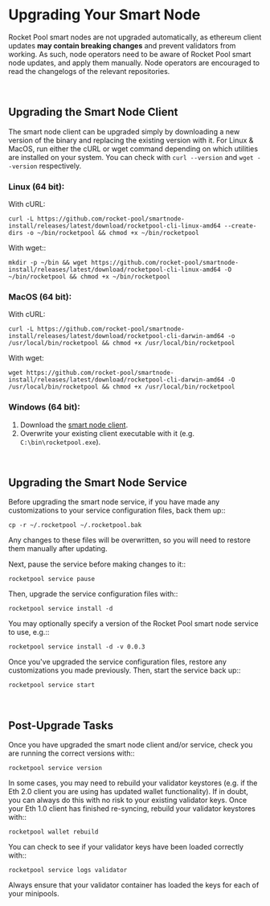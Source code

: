 # Upgrading Your Smart Node

Rocket Pool smart nodes are not upgraded automatically, as ethereum client updates **may contain breaking changes** and prevent validators from working.
As such, node operators need to be aware of Rocket Pool smart node updates, and apply them manually. Node operators are encouraged to read the changelogs of the relevant repositories.


<br>

## Upgrading the Smart Node Client


The smart node client can be upgraded simply by downloading a new version of the binary and replacing the existing version with it.
For Linux & MacOS, run either the cURL or wget command depending on which utilities are installed on your system.
You can check with `curl --version` and `wget --version` respectively.

### Linux (64 bit):

With cURL:

    curl -L https://github.com/rocket-pool/smartnode-install/releases/latest/download/rocketpool-cli-linux-amd64 --create-dirs -o ~/bin/rocketpool && chmod +x ~/bin/rocketpool

With wget::

    mkdir -p ~/bin && wget https://github.com/rocket-pool/smartnode-install/releases/latest/download/rocketpool-cli-linux-amd64 -O ~/bin/rocketpool && chmod +x ~/bin/rocketpool

### MacOS (64 bit):

With cURL:

    curl -L https://github.com/rocket-pool/smartnode-install/releases/latest/download/rocketpool-cli-darwin-amd64 -o /usr/local/bin/rocketpool && chmod +x /usr/local/bin/rocketpool

With wget:

    wget https://github.com/rocket-pool/smartnode-install/releases/latest/download/rocketpool-cli-darwin-amd64 -O /usr/local/bin/rocketpool && chmod +x /usr/local/bin/rocketpool

### Windows (64 bit):

1. Download the [smart node client](https://github.com/rocket-pool/smartnode-install/releases/latest/download/rocketpool-cli-windows-amd64.exe).
1. Overwrite your existing client executable with it (e.g. `C:\bin\rocketpool.exe`).

<br>

## Upgrading the Smart Node Service

Before upgrading the smart node service, if you have made any customizations to your service configuration files, back them up::

    cp -r ~/.rocketpool ~/.rocketpool.bak

Any changes to these files will be overwritten, so you will need to restore them manually after updating.

Next, pause the service before making changes to it::

    rocketpool service pause

Then, upgrade the service configuration files with::

    rocketpool service install -d

You may optionally specify a version of the Rocket Pool smart node service to use, e.g.::

    rocketpool service install -d -v 0.0.3

Once you've upgraded the service configuration files, restore any customizations you made previously.
Then, start the service back up::

    rocketpool service start


<br>

## Post-Upgrade Tasks

Once you have upgraded the smart node client and/or service, check you are running the correct versions with::

	rocketpool service version

In some cases, you may need to rebuild your validator keystores (e.g. if the Eth 2.0 client you are using has updated wallet functionality).
If in doubt, you can always do this with no risk to your existing validator keys.
Once your Eth 1.0 client has finished re-syncing, rebuild your validator keystores with::

	rocketpool wallet rebuild

You can check to see if your validator keys have been loaded correctly with::

	rocketpool service logs validator

Always ensure that your validator container has loaded the keys for each of your minipools.